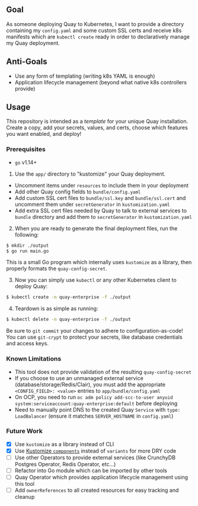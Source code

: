 ## Goal

As someone deploying Quay to Kubernetes, I want to provide a directory containing my `config.yaml` and some custom SSL certs and receive k8s manifests which are `kubectl create` ready in order to declaratively manage my Quay deployment.

## Anti-Goals

- Use any form of templating (writing k8s YAML is enough)
- Application lifecycle management (beyond what native k8s controllers provide)

## Usage

This repository is intended as a _template_ for your unique Quay installation. 
Create a copy, add your secrets, values, and certs, choose which features you want enabled, and deploy!

### Prerequisites 

- `go` v1.14+

1. Use the `app/` directory to "kustomize" your Quay deployment.
  - Uncomment items under `resources` to include them in your deployment
  - Add other Quay config fields to `bundle/config.yaml`
  - Add custom SSL cert files to `bundle/ssl.key` and `bundle/ssl.cert` and uncomment them under `secretGenerator` in `kustomization.yaml`
  - Add extra SSL cert files needed by Quay to talk to external services to `bundle` directory and add them to `secretGenerator` in `kustomization.yaml`

2. When you are ready to generate the final deployment files, run the following:
```sh
$ mkdir ./output
$ go run main.go
```

This is a small Go program which internally uses `kustomize` as a library, then properly formats the `quay-config-secret`.

3. Now you can simply use `kubectl` or any other Kubernetes client to deploy Quay:
```sh
$ kubectl create -n quay-enterprise -f ./output
```

4. Teardown is as simple as running:
```sh
$ kubectl delete -n quay-enterprise -f ./output
```

Be sure to `git commit` your changes to adhere to configuration-as-code! 
You can use `git-crypt` to protect your secrets, like database credentials and access keys.

### Known Limitations

- This tool does not provide validation of the resulting `quay-config-secret`
- If you choose to use an unmanaged external service (database/storage/Redis/Clair), you must add the appropriate `<CONFIG_FIELD>: <value>` entries to `app/bundle/config.yaml`
- On OCP, you need to run `oc adm policy add-scc-to-user anyuid system:serviceaccount:quay-enterprise:default` before deploying
- Need to manually point DNS to the created Quay `Service` with `type: LoadBalancer` (ensure it matches `SERVER_HOSTNAME` in `config.yaml`)

### Future Work

- [x] Use `kustomize` as a library instead of CLI
- [x] Use [Kustomize `components`](https://github.com/kubernetes-sigs/kustomize/blob/master/examples/components.md) instead of `variants` for more DRY code
- [ ] Use other Operators to provide external services (like CrunchyDB Postgres Operator, Redis Operator, etc...)
- [ ] Refactor into Go module which can be imported by other tools
- [ ] Quay Operator which provides application lifecycle management using this tool
- [ ] Add `ownerReferences` to all created resources for easy tracking and cleanup
